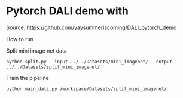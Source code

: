 # Pytorch DALI demo with
Source: https://github.com/yaysummeriscoming/DALI_pytorch_demo

How to run 

Split mini image net data
```
python split.py --input ../../Datasets/mini_imagenet/ --output ../../Datasets/split_mini_imagenet/
```




Train the pipeline
```
python main_dali.py /workspace/Datasets/split_mini_imagenet/
```